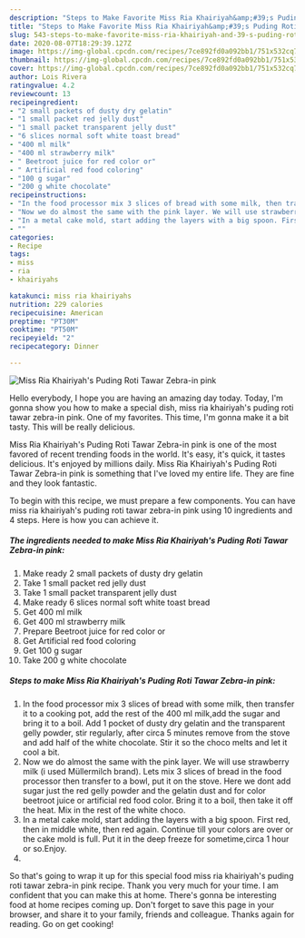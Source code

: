```yaml
---
description: "Steps to Make Favorite Miss Ria Khairiyah&amp;#39;s Puding Roti Tawar Zebra-in pink"
title: "Steps to Make Favorite Miss Ria Khairiyah&amp;#39;s Puding Roti Tawar Zebra-in pink"
slug: 543-steps-to-make-favorite-miss-ria-khairiyah-and-39-s-puding-roti-tawar-zebra-in-pink
date: 2020-08-07T18:29:39.127Z
image: https://img-global.cpcdn.com/recipes/7ce892fd0a092bb1/751x532cq70/miss-ria-khairiyahs-puding-roti-tawar-zebra-in-pink-recipe-main-photo.jpg
thumbnail: https://img-global.cpcdn.com/recipes/7ce892fd0a092bb1/751x532cq70/miss-ria-khairiyahs-puding-roti-tawar-zebra-in-pink-recipe-main-photo.jpg
cover: https://img-global.cpcdn.com/recipes/7ce892fd0a092bb1/751x532cq70/miss-ria-khairiyahs-puding-roti-tawar-zebra-in-pink-recipe-main-photo.jpg
author: Lois Rivera
ratingvalue: 4.2
reviewcount: 13
recipeingredient:
- "2 small packets of dusty dry gelatin"
- "1 small packet red jelly dust"
- "1 small packet transparent jelly dust"
- "6 slices normal soft white toast bread"
- "400 ml milk"
- "400 ml strawberry milk"
- " Beetroot juice for red color or"
- " Artificial red food coloring"
- "100 g sugar"
- "200 g white chocolate"
recipeinstructions:
- "In the food processor mix 3 slices of bread with some milk, then transfer it to a cooking pot, add the rest of the 400 ml milk,add the sugar and bring it to a boil. Add 1 pocket of dusty dry gelatin and the transparent gelly powder, stir regularly, after circa 5 minutes remove from the stove and add half of the white chocolate. Stir it so the choco melts and let it cool a bit."
- "Now we do almost the same with the pink layer. We will use strawberry milk (i used Müllermilch brand). Lets mix 3 slices of bread in the food processor then transfer to a bowl, put it on the stove. Here we dont add sugar just the red gelly powder and the gelatin dust and for color beetroot juice or artificial red food color. Bring it to a boil, then take it off the heat. Mix in the rest of the white choco."
- "In a metal cake mold, start adding the layers with a big spoon. First red, then in middle white, then red again. Continue till your colors are over or the cake mold is full. Put it in the deep freeze for sometime,circa 1 hour or so.Enjoy."
- ""
categories:
- Recipe
tags:
- miss
- ria
- khairiyahs

katakunci: miss ria khairiyahs 
nutrition: 229 calories
recipecuisine: American
preptime: "PT30M"
cooktime: "PT50M"
recipeyield: "2"
recipecategory: Dinner

---
```



![Miss Ria Khairiyah&#39;s Puding Roti Tawar Zebra-in pink](https://img-global.cpcdn.com/recipes/7ce892fd0a092bb1/751x532cq70/miss-ria-khairiyahs-puding-roti-tawar-zebra-in-pink-recipe-main-photo.jpg)

Hello everybody, I hope you are having an amazing day today. Today, I'm gonna show you how to make a special dish, miss ria khairiyah&#39;s puding roti tawar zebra-in pink. One of my favorites. This time, I'm gonna make it a bit tasty. This will be really delicious.



Miss Ria Khairiyah&#39;s Puding Roti Tawar Zebra-in pink is one of the most favored of recent trending foods in the world. It's easy, it's quick, it tastes delicious. It's enjoyed by millions daily. Miss Ria Khairiyah&#39;s Puding Roti Tawar Zebra-in pink is something that I've loved my entire life. They are fine and they look fantastic.


To begin with this recipe, we must prepare a few components. You can have miss ria khairiyah&#39;s puding roti tawar zebra-in pink using 10 ingredients and 4 steps. Here is how you can achieve it.

<!--inarticleads1-->

##### The ingredients needed to make Miss Ria Khairiyah&#39;s Puding Roti Tawar Zebra-in pink:

1. Make ready 2 small packets of dusty dry gelatin
1. Take 1 small packet red jelly dust
1. Take 1 small packet transparent jelly dust
1. Make ready 6 slices normal soft white toast bread
1. Get 400 ml milk
1. Get 400 ml strawberry milk
1. Prepare  Beetroot juice for red color or
1. Get  Artificial red food coloring
1. Get 100 g sugar
1. Take 200 g white chocolate




<!--inarticleads2-->

##### Steps to make Miss Ria Khairiyah&#39;s Puding Roti Tawar Zebra-in pink:

1. In the food processor mix 3 slices of bread with some milk, then transfer it to a cooking pot, add the rest of the 400 ml milk,add the sugar and bring it to a boil. Add 1 pocket of dusty dry gelatin and the transparent gelly powder, stir regularly, after circa 5 minutes remove from the stove and add half of the white chocolate. Stir it so the choco melts and let it cool a bit.
1. Now we do almost the same with the pink layer. We will use strawberry milk (i used Müllermilch brand). Lets mix 3 slices of bread in the food processor then transfer to a bowl, put it on the stove. Here we dont add sugar just the red gelly powder and the gelatin dust and for color beetroot juice or artificial red food color. Bring it to a boil, then take it off the heat. Mix in the rest of the white choco.
1. In a metal cake mold, start adding the layers with a big spoon. First red, then in middle white, then red again. Continue till your colors are over or the cake mold is full. Put it in the deep freeze for sometime,circa 1 hour or so.Enjoy.
1. 




So that's going to wrap it up for this special food miss ria khairiyah&#39;s puding roti tawar zebra-in pink recipe. Thank you very much for your time. I am confident that you can make this at home. There's gonna be interesting food at home recipes coming up. Don't forget to save this page in your browser, and share it to your family, friends and colleague. Thanks again for reading. Go on get cooking!
